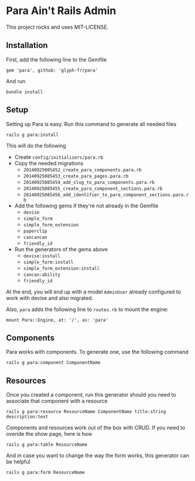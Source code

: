 # Para Ain't Rails Admin

This project rocks and uses MIT-LICENSE.

## Installation

First, add the following line to the Gemfile

    gem 'para', github: 'glyph-fr/para'

And run

    bundle install

## Setup

Setting up Para is easy. Run this command to generate all needed files

    rails g para:install
    
This will do the following
   
  * Create `config/initializers/para.rb`
  * Copy the needed migrations
    * `20140925085452_create_para_components.para.rb`
    * `20140925085453_create_para_pages.para.rb`
    * `20140925085454_add_slug_to_para_components.para.rb`
    * `20140925085455_create_para_component_sections.para.rb`
    * `20140925085456_add_identifier_to_para_component_sections.para.rb`
  * Add the following gems if they're not already in the Gemfile
    * `devise`
    * `simple_form`
    * `simple_form_extension`
    * `paperclip`
    * `cancancan`
    * `friendly_id`
  * Run the generators of the gems above
      * `devise:install`
      * `simple_form:install`
      * `simple_form_extension:install`
      * `cancan:ability`
      * `friendly_id`

At the end, you will end up with a model `AdminUser` already configured to work with devise and also migrated.

Also, `para` adds the following line to `routes.rb` to mount the engine:
    
    mount Para::Engine, at: '/', as: 'para'

## Components

Para works with components. To generate one, use the following command
    
    rails g para:component ComponentName

## Resources
Once you created a component, run this generator should you need to associate that component with a resource
    
    rails g para:resource ResourceName ComponentName title:string description:text

Components and resources work out of the box with CRUD. If you need to overide the show page, here is how
    
    rails g para:table ResourceName

And in case you want to change the way the form works, this generator can be helpful
    
    rails g para:form ResourceName
